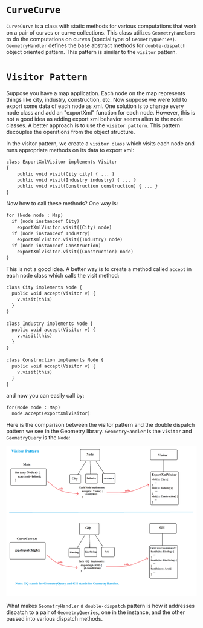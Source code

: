 # `CurveCurve`

`CurveCurve` is a class with static methods for various computations that work on a pair of curves or curve collections. This class utilizes `GeometryHandlers` to do the computations on curves (special type of `GeometryQueries`). `GeometryHandler` defines the base abstract methods for `double-dispatch` object oriented pattern. This pattern is similar to the `visitor` pattern.

# `Visitor Pattern`

Suppose you have a map application. Each node on the map represents things like city, industry, construction, etc. Now suppose we were told to export some data of each node as xml. One solution is to change every node class and add an "exportXml" function for each node. However, this is not a good idea as adding export xml behavior seems alien to the node classes. A better approach is to use the `visitor pattern`. This pattern decouples the operations from the object structure.

In the visitor pattern, we create a `visitor class` which visits each node and runs appropriate methods on its data to export xml:
```
class ExportXmlVisitor implements Visitor
{
    public void visit(City city) { ... }
    public void visit(Industry industry) { ... }
    public void visit(Construction construction) { ... }
}
```
Now how to call these methods? One way is:
```
for (Node node : Map)
  if (node instanceof City)
    exportXmlVisitor.visit((City) node)
  if (node instanceof Industry)
    exportXmlVisitor.visit((Industry) node)
  if (node instanceof Construction)
    exportXmlVisitor.visit((Construction) node)
}
```
This is not a good idea. A better way is to create a method called `accept` in each node class which calls the visit method:
```
class City implements Node {
  public void accept(Visitor v) {
    v.visit(this)
  }
}

class Industry implements Node {
  public void accept(Visitor v) {
    v.visit(this)
  }
}

class Construction implements Node {
  public void accept(Visitor v) {
    v.visit(this)
  }
}
```
and now you can easily call by:
```
for(Node node : Map)
  node.accept(exportXmlVisitor)
```
Here is the comparison between the visitor pattern and the double dispatch pattern we see in the Geometry library.  `GeometryHandler` is the `Visitor` and `GeometryQuery` is the `Node`:

![>](./figs/CurveCurve/visitorPattern.png)

What makes `GeometryHandler` a `double-dispatch` pattern is how it addresses dispatch to a pair of `GeometryQueries`, one in the instance, and the other passed into various dispatch methods.
